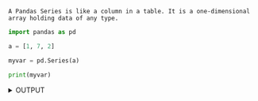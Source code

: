 ```
A Pandas Series is like a column in a table. It is a one-dimensional array holding data of any type.
```
```py
import pandas as pd

a = [1, 7, 2]

myvar = pd.Series(a)

print(myvar)
```
<details> <summary> OUTPUT </summary>
 
```
0    1
1    7
2    2
dtype: int64
```
</details>

